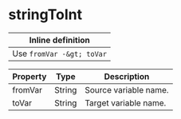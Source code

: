 # stringToInt


| Inline definition |
| -------- |
| Use `fromVar -&gt; toVar` |


| Property | Type | Description |
| ------- | ------- | -------- |
| fromVar | String | Source variable name. |
| toVar | String | Target variable name. |


